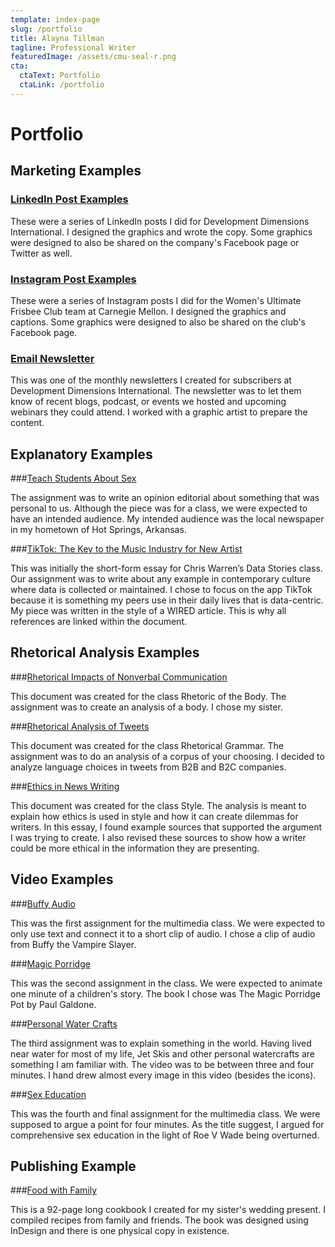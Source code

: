 ```yaml
---
template: index-page
slug: /portfolio
title: Alayna Tillman
tagline: Professional Writer
featuredImage: /assets/cmu-seal-r.png
cta:
  ctaText: Portfolio
  ctaLink: /portfolio
---
```


# <My Name> Portfolio

## Marketing Examples

### [LinkedIn Post Examples](https://d64a83ca-1c7f-44e6-8def-5305300a7fe5.filesusr.com/ugd/ddc01d_2f8996d9690d4f71bd37fde511583fa4.pdf)

These were a series of LinkedIn posts I did for Development Dimensions International. I designed the graphics and wrote the copy. Some graphics were designed to also be shared on the company's Facebook page or Twitter as well.

### [Instagram Post Examples](https://d64a83ca-1c7f-44e6-8def-5305300a7fe5.filesusr.com/ugd/ddc01d_b1188fe672d8488fad00323f94887f17.pdf)

These were a series of Instagram posts I did for the Women's Ultimate Frisbee Club team at Carnegie Mellon. I designed the graphics and captions. Some graphics were designed to also be shared on the club's Facebook page.

### [Email Newsletter](https://d64a83ca-1c7f-44e6-8def-5305300a7fe5.filesusr.com/ugd/ddc01d_ba0dff847eb140e4b3120ee2f62975fd.pdf)

This was one of the monthly newsletters I created for subscribers at Development Dimensions International. The newsletter was to let them know of recent blogs, podcast, or events we hosted and upcoming webinars they could attend. I worked with a graphic artist to prepare the content.

## Explanatory Examples

###[Teach Students About Sex](https://d64a83ca-1c7f-44e6-8def-5305300a7fe5.filesusr.com/ugd/ddc01d_56021771840040c9bba9122308a7fc00.pdf)
  
The assignment was to write an opinion editorial about something that was personal to us. Although the piece was for a class, we were expected to have an intended audience. My intended audience was the local newspaper in my hometown of Hot Springs, Arkansas.
  
###[TikTok: The Key to the Music Industry for New Artist](https://d64a83ca-1c7f-44e6-8def-5305300a7fe5.filesusr.com/ugd/ddc01d_71a4d988062f47f48f7d21b5e4c27139.pdf)
  
This was initially the short-form essay for Chris Warren’s Data Stories class. Our assignment was to write about any example in contemporary culture where data is collected or maintained. I chose to focus on the app TikTok because it is something my peers use in their daily lives that is data-centric. My piece was written in the style of a WIRED article. This is why all references are linked within the document. 
 
## Rhetorical Analysis Examples

  ###[Rhetorical Impacts of Nonverbal Communication](https://d64a83ca-1c7f-44e6-8def-5305300a7fe5.filesusr.com/ugd/ddc01d_a34d90784bfe4eaab89436100a25ca30.pdf)
  
  This document was created for the class Rhetoric of the Body. The assignment was to create an analysis of a body. I chose my sister.
  
  ###[Rhetorical Analysis of Tweets](https://d64a83ca-1c7f-44e6-8def-5305300a7fe5.filesusr.com/ugd/ddc01d_b6321b70ae8848e988ec187631687585.pdf)
  
  This document was created for the class Rhetorical Grammar. The assignment was to do an analysis of a corpus of your choosing. I decided to analyze language choices in tweets from B2B and B2C companies.
  
  ###[Ethics in News Writing](https://d64a83ca-1c7f-44e6-8def-5305300a7fe5.filesusr.com/ugd/ddc01d_f91c692702974843871d88dbcd5b570c.pdf)
  
  This document was created for the class Style. The analysis is meant to explain how ethics is used in style and how it can create dilemmas for writers. In this essay, I found example sources that supported the argument I was trying to create. I also revised these sources to show how a writer could be more ethical in the information they are presenting.
  
## Video Examples
  
  ###[Buffy Audio](https://video.wixstatic.com/video/ddc01d_43406ad1abf34186b291b9700c87cc23/file)
  
  This was the first assignment for the multimedia class. We were expected to only use text and connect it to a short clip of audio. I chose a clip of audio from Buffy the Vampire Slayer.
  
  ###[Magic Porridge](https://video.wixstatic.com/video/ddc01d_506cd99fcab4487f8a9f5d9e41ec2caa/file)
  
  This was the second assignment in the class. We were expected to animate one minute of a children's story. The book I chose was The Magic Porridge Pot by Paul Galdone.
  
  ###[Personal Water Crafts](https://video.wixstatic.com/video/ddc01d_0c8cfdb30e0143839c165549db7ec1fa/file)
  
  The third assignment was to explain something in the world. Having lived near water for most of my life, Jet Skis and other personal watercrafts are something I am familiar with. The video was to be between three and four minutes. I hand drew almost every image in this video (besides the icons).
  
  ###[Sex Education](https://video.wixstatic.com/video/ddc01d_42b5c77d8f90488c96aa69808d787eea/file)
  
  This was the fourth and final assignment for the multimedia class. We were supposed to argue a point for four minutes. As the title suggest, I argued for comprehensive sex education in the light of Roe V Wade being overturned.
  
## Publishing Example
  
  ###[Food with Family](https://d64a83ca-1c7f-44e6-8def-5305300a7fe5.filesusr.com/ugd/ddc01d_d54e14d7595a439092811a1bfb66190d.pdf)
  
  This is a 92-page long cookbook I created for my sister's wedding present. I compiled recipes from family and friends. The book was designed using InDesign and there is one physical copy in existence.
  
